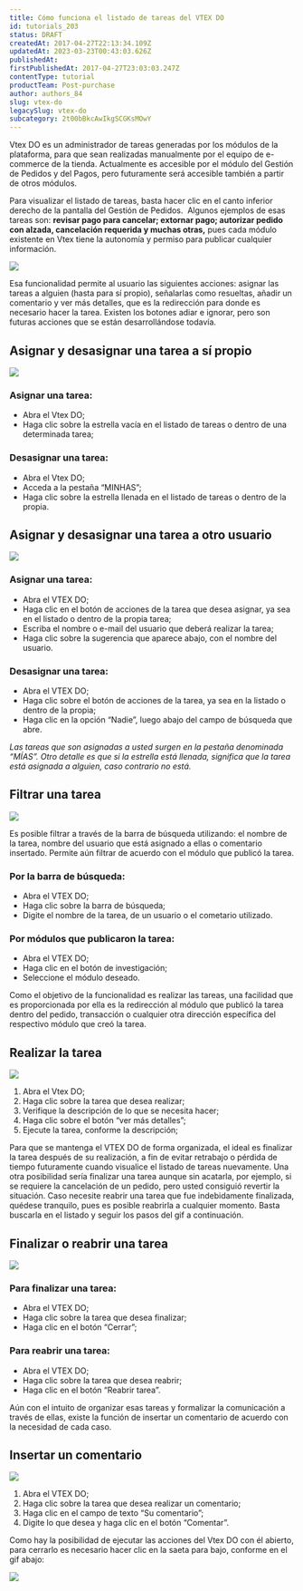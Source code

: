 ```yaml
---
title: Cómo funciona el listado de tareas del VTEX DO
id: tutorials_203
status: DRAFT
createdAt: 2017-04-27T22:13:34.109Z
updatedAt: 2023-03-23T00:43:03.626Z
publishedAt: 
firstPublishedAt: 2017-04-27T23:03:03.247Z
contentType: tutorial
productTeam: Post-purchase
author: authors_84
slug: vtex-do
legacySlug: vtex-do
subcategory: 2t00bBkcAwIkgSCGKsMOwY
---
```


Vtex DO es un administrador de tareas generadas por los módulos de la plataforma, para que sean realizadas manualmente por el equipo de e-commerce de la tienda. Actualmente es accesible por el módulo del Gestión de Pedidos y del Pagos, pero futuramente será accesible también a partir de otros módulos.

Para visualizar el listado de tareas, basta hacer clic en el canto inferior derecho de la pantalla del Gestión de Pedidos.  Algunos ejemplos de esas tareas son: __revisar pago para cancelar; extornar pago; autorizar pedido con alzada, cancelación requerida y muchas otras,__ pues cada módulo existente en Vtex tiene la autonomía y permiso para publicar cualquier información.

![](//images.contentful.com/alneenqid6w5/6CypzWJhLye2OOW6QqEKu0/fce59ed1fedbb5f8889b1cb5f3ec4bf2/VtexDO_GifAbrir.gif)

Esa funcionalidad permite al usuario las siguientes acciones: asignar las tareas a alguien (hasta para sí propio), señalarlas como resueltas, añadir un comentario y ver más detalles, que es la redirección para donde es necesario hacer la tarea. Existen los botones adiar e ignorar, pero son futuras acciones que se están desarrollándose todavía.

## Asignar y desasignar una tarea a sí propio

![](//images.contentful.com/alneenqid6w5/hSiaD565VuWwKUmWuwucO/a7f7a04e378a43e14cc0ed8469deb573/VtexDO_GifAtribuirTarefaProprio.gif)

### Asignar una tarea:
- Abra el Vtex DO;
- Haga clic sobre la estrella vacía en el listado de tareas o dentro de una determinada tarea;</li>

### Desasignar una tarea:
- Abra el Vtex DO;
- Acceda a la pestaña “MINHAS”;
- Haga clic sobre la estrella llenada en el listado de tareas o dentro de la propia.

## Asignar y desasignar una tarea a otro usuario

![](//images.contentful.com/alneenqid6w5/xTb2Dtb79ueKEiESCWi2y/05af0e238ac055a992b612381d3acd42/VtexDO_GifAtribuirTarefaTerceiros.gif)

### Asignar una tarea:
- Abra el VTEX DO;
- Haga clic en el botón de acciones de la tarea que desea asignar, ya sea en el listado o dentro de la propia tarea;
- Escriba el nombre o e-mail del usuario que deberá realizar la tarea;
- Haga clic sobre la sugerencia que aparece abajo, con el nombre del usuario.

### Desasignar una tarea:
- Abra el VTEX DO;
- Haga clic sobre el botón de acciones de la tarea, ya sea en la listado o dentro de la propia;
- Haga clic en la opción “Nadie”, luego abajo del campo de búsqueda que abre.

_Las tareas que son asignadas a usted surgen en la pestaña denominada “MÍAS”. Otro detalle es que si la estrella está llenada, significa que la tarea está asignada a alguien, caso contrario no está._

## Filtrar una tarea

![](//images.contentful.com/alneenqid6w5/1o6DK8SFHiuWwcESKScaqE/a616812c5d48431cf5383dbd204c511f/VtexDO_GifFiltro.gif)

Es posible filtrar a través de la barra de búsqueda utilizando: el nombre de la tarea, nombre del usuario que está asignado a ellas o comentario insertado. Permite aún filtrar de acuerdo con el módulo que publicó la tarea.

### Por la barra de búsqueda:
- Abra el VTEX DO;
- Haga clic sobre la barra de búsqueda;
- Digite el nombre de la tarea, de un usuario o el cometario utilizado.

### Por módulos que publicaron la tarea:
- Abra el VTEX DO;
- Haga clic en el botón de investigación;
- Seleccione el módulo deseado.

Como el objetivo de la funcionalidad es realizar las tareas, una facilidad que es proporcionada por ella es la redirección al módulo que publicó la tarea dentro del pedido, transacción o cualquier otra dirección específica del respectivo módulo que creó la tarea.

## Realizar la tarea

![](//images.contentful.com/alneenqid6w5/5nxobC9IVUGUe8CQoaI02I/84ac62df3673e85a379d3c9f409ef999/VtexDO_GifFazerTarefa.gif)

1. Abra el Vtex DO;
2. Haga clic sobre la tarea que desea realizar;
3. Verifique la descripción de lo que se necesita hacer;
4. Haga clic sobre el botón “ver más detalles”;
5. Ejecute la tarea, conforme la descripción;

Para que se mantenga el VTEX DO de forma organizada, el ideal es finalizar la tarea después de su realización, a fin de evitar retrabajo o pérdida de tiempo futuramente cuando visualice el listado de tareas nuevamente. Una otra posibilidad sería finalizar una tarea aunque sin acatarla, por ejemplo, si se requiere la cancelación de un pedido, pero usted consiguió revertir la situación. Caso necesite reabrir una tarea que fue indebidamente finalizada, quédese tranquilo, pues es posible reabrirla a cualquier momento. Basta buscarla en el listado y seguir los pasos del gif a continuación.

## Finalizar o reabrir una tarea

![](//images.contentful.com/alneenqid6w5/5Uc9dUfGusGcoAW6iw4EOa/52d9aa14d083b08e66fd4f9453cf1813/VtexDO_GifFinalizarTarefa.gif)

### Para finalizar una tarea:
- Abra el VTEX DO;
- Haga clic sobre la tarea que desea finalizar;
- Haga clic en el botón “Cerrar”;

### Para reabrir una tarea:
- Abra el VTEX DO;
- Haga clic sobre la tarea que desea reabrir;
- Haga clic en el botón “Reabrir tarea”.

Aún con el intuito de organizar esas tareas y formalizar la comunicación a través de ellas, existe la función de insertar un comentario de acuerdo con la necesidad de cada caso.

## Insertar un comentario

![](//images.contentful.com/alneenqid6w5/5SrDSFwNIkokms4ayga2oo/86862b1896fabd96b34344318fd553fb/VtexDO_GifInserirComentario.gif)

1. Abra el VTEX DO;
2. Haga clic sobre la tarea que desea realizar un comentario;
3. Haga clic en el campo de texto “Su comentario”;
4. Digite lo que desea y haga clic en el botón “Comentar”.

Como hay la posibilidad de ejecutar las acciones del Vtex DO con él abierto, para cerrarlo es necesario hacer clic en la saeta para bajo, conforme en el gif abajo:

![](//images.contentful.com/alneenqid6w5/6N34IAYvdKyYAa6KCIM2AO/670277853327aa793c851d8a0ce99b2a/VtexDO_GifFechar.gif)
